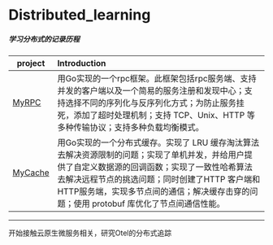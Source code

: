 # Distributed_learning
##### 学习分布式的记录历程

| project                                                      | Introduction                                                 |
| ------------------------------------------------------------ | :----------------------------------------------------------- |
| [MyRPC](https://github.com/yanyanran/learn_Distributed/tree/main/MyRPC) | 用Go实现的一个rpc框架。此框架包括rpc服务端、支持并发的客户端以及一个简易的服务注册和发现中心；支持选择不同的序列化与反序列化方式；为防止服务挂死，添加了超时处理机制；支持 TCP、Unix、HTTP 等多种传输协议；支持多种负载均衡模式。 |
| [MyCache](https://github.com/yanyanran/learn_Distributed/tree/main/MyCache) | 用Go实现的一个分布式缓存。实现了 LRU 缓存淘汰算法去解决资源限制的问题；实现了单机并发，并给用户提供了自定义数据源的回调函数；实现了一致性哈希算法去解决远程节点的挑选问题；同时创建了HTTP 客户端和HTTP服务端，实现多节点间的通信；解决缓存击穿的问题；使用 protobuf 库优化了节点间通信性能。 |

------

开始接触云原生微服务相关，研究Otel的分布式追踪
